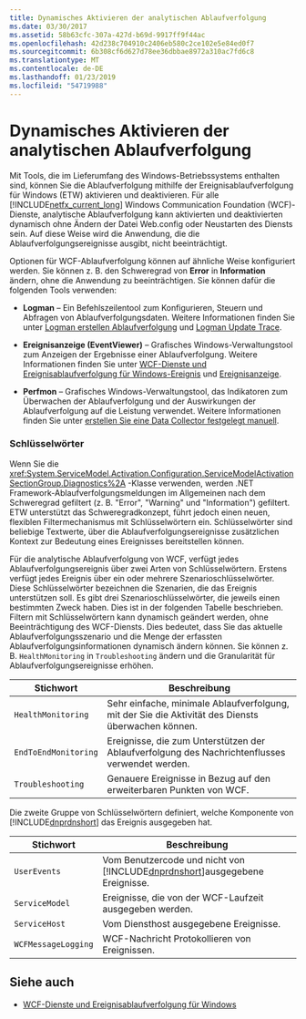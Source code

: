 ```yaml
---
title: Dynamisches Aktivieren der analytischen Ablaufverfolgung
ms.date: 03/30/2017
ms.assetid: 58b63cfc-307a-427d-b69d-9917ff9f44ac
ms.openlocfilehash: 42d238c704910c2406eb580c2ce102e5e84ed0f7
ms.sourcegitcommit: 6b308cf6d627d78ee36dbbae8972a310ac7fd6c8
ms.translationtype: MT
ms.contentlocale: de-DE
ms.lasthandoff: 01/23/2019
ms.locfileid: "54719988"
---
```

# <a name="dynamically-enabling-analytic-tracing"></a>Dynamisches Aktivieren der analytischen Ablaufverfolgung
Mit Tools, die im Lieferumfang des Windows-Betriebssystems enthalten sind, können Sie die Ablaufverfolgung mithilfe der Ereignisablaufverfolgung für Windows (ETW) aktivieren und deaktivieren. Für alle [!INCLUDE[netfx_current_long](../../../../../includes/netfx-current-long-md.md)] Windows Communication Foundation (WCF)-Dienste, analytische Ablaufverfolgung kann aktivierten und deaktivierten dynamisch ohne Ändern der Datei Web.config oder Neustarten des Diensts sein. Auf diese Weise wird die Anwendung, die die Ablaufverfolgungsereignisse ausgibt, nicht beeinträchtigt.  
  
 Optionen für WCF-Ablaufverfolgung können auf ähnliche Weise konfiguriert werden. Sie können z. B. den Schweregrad von **Error** in **Information** ändern, ohne die Anwendung zu beeinträchtigen. Sie können dafür die folgenden Tools verwenden:  
  
-   **Logman** – Ein Befehlszeilentool zum Konfigurieren, Steuern und Abfragen von Ablaufverfolgungsdaten. Weitere Informationen finden Sie unter [Logman erstellen Ablaufverfolgung](https://go.microsoft.com/fwlink/?LinkId=165426) und [Logman Update Trace](https://go.microsoft.com/fwlink/?LinkId=165427).  
  
-   **Ereignisanzeige (EventViewer)** – Grafisches Windows-Verwaltungstool zum Anzeigen der Ergebnisse einer Ablaufverfolgung. Weitere Informationen finden Sie unter [WCF-Dienste und Ereignisablaufverfolgung für Windows-Ereignis](../../../../../docs/framework/wcf/samples/wcf-services-and-event-tracing-for-windows.md) und [Ereignisanzeige](https://go.microsoft.com/fwlink/?LinkId=165428).  
  
-   **Perfmon** – Grafisches Windows-Verwaltungstool, das Indikatoren zum Überwachen der Ablaufverfolgung und der Auswirkungen der Ablaufverfolgung auf die Leistung verwendet. Weitere Informationen finden Sie unter [erstellen Sie eine Data Collector festgelegt manuell](https://go.microsoft.com/fwlink/?LinkId=165429).  
  
### <a name="keywords"></a>Schlüsselwörter  
 Wenn Sie die <xref:System.ServiceModel.Activation.Configuration.ServiceModelActivationSectionGroup.Diagnostics%2A> -Klasse verwenden, werden .NET Framework-Ablaufverfolgungsmeldungen im Allgemeinen nach dem Schweregrad gefiltert (z. B. "Error", "Warning" und "Information") gefiltert. ETW unterstützt das Schweregradkonzept, führt jedoch einen neuen, flexiblen Filtermechanismus mit Schlüsselwörtern ein. Schlüsselwörter sind beliebige Textwerte, über die Ablaufverfolgungsereignisse zusätzlichen Kontext zur Bedeutung eines Ereignisses bereitstellen können.  
  
 Für die analytische Ablaufverfolgung von WCF, verfügt jedes Ablaufverfolgungsereignis über zwei Arten von Schlüsselwörtern. Erstens verfügt jedes Ereignis über ein oder mehrere Szenarioschlüsselwörter. Diese Schlüsselwörter bezeichnen die Szenarien, die das Ereignis unterstützen soll. Es gibt drei Szenarioschlüsselwörter, die jeweils einen bestimmten Zweck haben. Dies ist in der folgenden Tabelle beschrieben. Filtern mit Schlüsselwörtern kann dynamisch geändert werden, ohne Beeinträchtigung des WCF-Diensts. Dies bedeutet, dass Sie das aktuelle Ablaufverfolgungsszenario und die Menge der erfassten Ablaufverfolgungsinformationen dynamisch ändern können. Sie können z. B. `HealthMonitoring` in `Troubleshooting` ändern und die Granularität für Ablaufverfolgungsereignisse erhöhen.  
  
|Stichwort|Beschreibung|  
|-------------|-----------------|  
|`HealthMonitoring`|Sehr einfache, minimale Ablaufverfolgung, mit der Sie die Aktivität des Diensts überwachen können.|  
|`EndToEndMonitoring`|Ereignisse, die zum Unterstützen der Ablaufverfolgung des Nachrichtenflusses verwendet werden.|  
|`Troubleshooting`|Genauere Ereignisse in Bezug auf den erweiterbaren Punkten von WCF.|  
  
 Die zweite Gruppe von Schlüsselwörtern definiert, welche Komponente von [!INCLUDE[dnprdnshort](../../../../../includes/dnprdnshort-md.md)] das Ereignis ausgegeben hat.  
  
|Stichwort|Beschreibung|  
|-------------|-----------------|  
|`UserEvents`|Vom Benutzercode und nicht von [!INCLUDE[dnprdnshort](../../../../../includes/dnprdnshort-md.md)]ausgegebene Ereignisse.|  
|`ServiceModel`|Ereignisse, die von der WCF-Laufzeit ausgegeben werden.|  
|`ServiceHost`|Vom Diensthost ausgegebene Ereignisse.|  
|`WCFMessageLogging`|WCF-Nachricht Protokollieren von Ereignissen.|  
  
## <a name="see-also"></a>Siehe auch
- [WCF-Dienste und Ereignisablaufverfolgung für Windows](../../../../../docs/framework/wcf/samples/wcf-services-and-event-tracing-for-windows.md)
